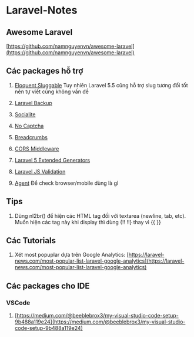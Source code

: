 # Laravel-Notes

## Awesome Laravel
[https://github.com/namnguyenvn/awesome-laravel](https://github.com/namnguyenvn/awesome-laravel)

## Các packages hỗ trợ

1. [Eloquent Sluggable](https://github.com/cviebrock/eloquent-sluggable)
Tuy nhiên Laravel 5.5 cũng hỗ trợ slug tương đối tốt nên tự viết cũng không vấn đề

2. [Laravel Backup](https://github.com/spatie/laravel-backup)

3. [Socialite](https://github.com/laravel/socialite)

4. [No Captcha](https://github.com/anhskohbo/no-captcha)

5. [Breadcrumbs](https://github.com/davejamesmiller/laravel-breadcrumbs)

6. [CORS Middleware](https://github.com/barryvdh/laravel-cors)

7. [Laravel 5 Extended Generators](https://github.com/laracasts/Laravel-5-Generators-Extended)

8. [Laravel JS Validation](https://github.com/proengsoft/laravel-jsvalidation)

9. [Agent](https://github.com/jenssegers/agent)
Để check browser/mobile dùng là gì

## Tips

1. Dùng nl2br() để hiện các HTML tag đối với textarea (newline, tab, etc). Muốn hiện các tag này khi display thì dùng {!! !!} thay vì {{ }}

## Các Tutorials

1. Xét most popuplar dựa trên Google Analytics: [https://laravel-news.com/most-popular-list-laravel-google-analytics](https://laravel-news.com/most-popular-list-laravel-google-analytics)

## Các packages cho IDE
### VSCode

1. [https://medium.com/@beeblebrox3/my-visual-studio-code-setup-9b488a119e24](https://medium.com/@beeblebrox3/my-visual-studio-code-setup-9b488a119e24)
